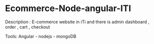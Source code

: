 # Ecommerce-Node-angular-ITI

Description : E-commerce website in iTi and there is admin dashboard , order , cart , checkout

Tools: Angular - nodejs - mongoDB 
